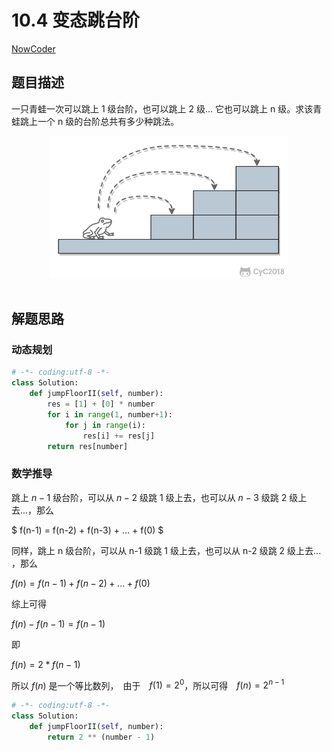 
# 10.4 变态跳台阶

[NowCoder](https://www.nowcoder.com/practice/22243d016f6b47f2a6928b4313c85387?tpId=13&tqId=11162&tPage=1&rp=1&ru=/ta/coding-interviews&qru=/ta/coding-interviews/question-ranking)

## 题目描述

一只青蛙一次可以跳上 1 级台阶，也可以跳上 2 级... 它也可以跳上 n 级。求该青蛙跳上一个 n 级的台阶总共有多少种跳法。

<div align="center"> <img src="pics/cd411a94-3786-4c94-9e08-f28320e010d5.png" width="380px"> </div><br>

## 解题思路

### 动态规划

```python
# -*- coding:utf-8 -*-
class Solution:
    def jumpFloorII(self, number):
        res = [1] + [0] * number
        for i in range(1, number+1):
            for j in range(i):
                res[i] += res[j]
        return res[number]
```

### 数学推导

跳上 $n-1$ 级台阶，可以从 $n-2$ 级跳 1 级上去，也可以从 $n-3$ 级跳 $2$ 级上去...，那么

$
f(n-1) = f(n-2) + f(n-3) + ... + f(0)
$

同样，跳上 n 级台阶，可以从 n-1 级跳 1 级上去，也可以从 n-2 级跳 2 级上去... ，那么

$f(n) = f(n-1) + f(n-2) + ... + f(0)$

综上可得

$f(n) - f(n-1) = f(n-1)$

即

$f(n) = 2*f(n-1)$

所以 $f(n)$ 是一个等比数列，　由于　$f(1)=2^0$，所以可得　$f(n)=2^{n-1}$

```python
# -*- coding:utf-8 -*-
class Solution:
    def jumpFloorII(self, number):
        return 2 ** (number - 1)
```

